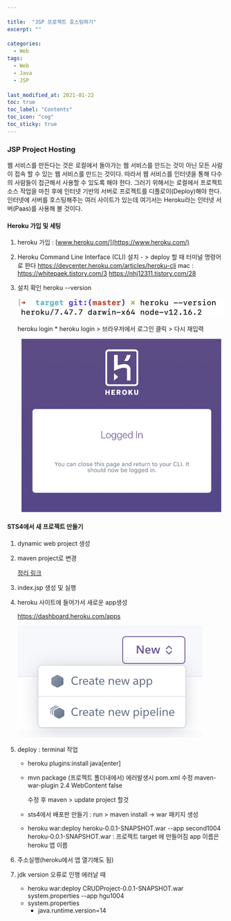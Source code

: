 ```yaml
---

title:  "JSP 프로젝트 호스팅하기"
excerpt: "" 

categories:
  - Web
tags:
  - Web
  - Java
  - JSP

last_modified_at: 2021-01-22 
toc: true
toc_label: "Contents"
toc_icon: "cog"
toc_sticky: true
---
```


### **JSP Project Hosting**

웹 서비스를 만든다는 것은 로컬에서 돌아가는 웹 서비스를 만드는 것이 아닌 모든 사람이 접속 할 수 있는 웹 서비스를 만드는 것이다. 따라서 웹 서비스를 인터넷을 통해 다수의 사람들이 접근해서 사용할 수 있도록 해야 한다. 그러기 위해서는 로컬에서 프로젝트 소스 작업을 마친 후에 인터넷 기반의 서버로 프로젝트를 디플로이(Deploy)해야 한다. 인터넷에 서버를 호스팅해주는 여러 사이트가 있는데 여기서는 Heroku라는 인터넷 서버(Paas)를 사용해 볼 것이다. 

#### Heroku 가입 및 세팅

1. heroku 가입 : [www.heroku.com/](https://www.heroku.com/)

2. Heroku Command Line Interface (CLI)  설치  - > deploy 할 때 터미널 명령어로 한다
   <https://devcenter.heroku.com/articles/heroku-cli>
    mac : <https://whitepaek.tistory.com/3>
           <https://nhj12311.tistory.com/28>

3. 설치 확인
   heroku --version

   ![스크린샷 2021-01-23 오후 11.17.38](/assets/images/jsp_project/38.png)

   heroku login
   \* heroku login > 브라우저에서 로그인 클릭 > 다시 재입력

   <center><img height="400" src="/assets/images/jsp_project/59.png"></center>

   

#### STS4에서 새 프로젝트 만들기

1. dynamic web project 생성

2. maven project로 변경

    [정리 링크](https://syh39.github.io/web/Spring_git/#%EC%83%88-%ED%94%84%EB%A1%9C%EC%A0%9D%ED%8A%B8-%EB%A7%8C%EB%93%A4%EA%B8%B0)

3. index.jsp 생성 및 실행

4. heroku 사이트에 들어가서 새로운 app생성

   <https://dashboard.heroku.com/apps>

   ![스크린샷 2021-01-23 오후 11.21.58](/assets/images/jsp_project/58.png)

5. deploy : terminal 작업

   - heroku plugins:install java[enter]

   - mvn package (프로젝트 폴더내에서)
     에러발생시 pom.xml 수정
      <plugin>
      <artifactId>maven-war-plugin</artifactId>
      <version>2.4</version>
      <configuration>
      <warSourceDirectory>WebContent</warSourceDirectory>
      <failOnMissingWebXml>false</failOnMissingWebXml>
      </configuration>
     </plugin>

     수정 후 maven > update project 할것

   - sts4에서 배포판 만들기 : run > maven install -> war 패키지 생성

   - heroku war:deploy heroku-0.0.1-SNAPSHOT.war --app second1004
     heroku-0.0.1-SNAPSHOT.war : 프로젝트 target 에 만들어짐
     app 이름은 heroku 앱 이름 

6. 주소실행(heroku에서 앱 열기해도 됨)

7. jdk version 오류로 인행 에러날 때

   - heroku war:deploy CRUDProject-0.0.1-SNAPSHOT.war system.properties --app hgu1004
   - system.properties
     - java.runtime.version=14

